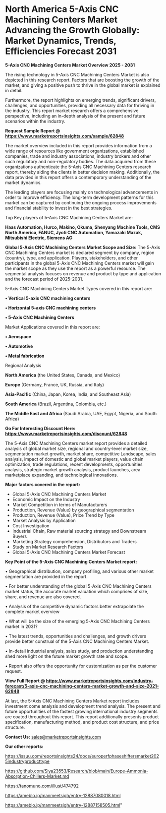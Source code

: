 # North America 5-Axis CNC Machining Centers Market Advancing the Growth Globally: Market Dynamics, Trends, Efficiencies Forecast 2031

<Strong> 5-Axis CNC Machining Centers Market Overview 2025 - 2031</strong>

The rising technology in 5-Axis CNC Machining Centers Market is also depicted in this research report. Factors that are boosting the growth of the market, and giving a positive push to thrive in the global market is explained in detail.

Furthermore, the report highlights on emerging trends, significant drivers, challenges, and opportunities, providing all necessary data for thriving in the industry. This report market research offers a comprehensive perspective, including an in-depth analysis of the present and future scenarios within the industry.

<strong>Request Sample Report @ <a href=https://www.marketreportsinsights.com/sample/62848>https://www.marketreportsinsights.com/sample/62848</a></strong>

The market overview included in this report provides information from a wide range of resources like government organizations, established companies, trade and industry associations, industry brokers and other such regulatory and non-regulatory bodies. The data acquired from these organizations authenticate the 5-Axis CNC Machining Centers research report, thereby aiding the clients in better decision making. Additionally, the data provided in this report offers a contemporary understanding of the market dynamics.

The leading players are focusing mainly on technological advancements in order to improve efficiency. The long-term development patterns for this market can be captured by continuing the ongoing process improvements and financial stability to invest in the best strategies.

Top Key players of 5-Axis CNC Machining Centers Market are:

<strong>Haas Automation, Hurco, Makino, Okuma, Shenyang Machine Tools, CMS North America, FANUC, Jyoti CNC Automation, Yamazaki Mazak, Mitsubishi Electric, Siemens AG</strong>

<strong><b>Global 5-Axis CNC Machining Centers Market Scope and Size:</b></strong>
The 5-Axis CNC Machining Centers market is declared segment by company, region (country), type, and application. Players, stakeholders, and other participants in the global 5-Axis CNC Machining Centers market will gain the market scope as they use the report as a powerful resource. The segmental analysis focuses on revenue and product by type and application and the forecast period of 2025-2031.

5-Axis CNC Machining Centers Market Types covered in this report are:

<strong>• Vertical 5-axis CNC machining centers

• Horizontal 5-axis CNC machining centers

• 5-Axis CNC Machining Centers</strong>

Market Applications covered in this report are:

<strong>• Aerospace

• Automotive

• Metal fabrication</strong> 

Regional Analysis

<strong>North America</strong> (the United States, Canada, and Mexico)

<strong>Europe</strong> (Germany, France, UK, Russia, and Italy)

<strong>Asia-Pacific</strong> (China, Japan, Korea, India, and Southeast Asia)

<strong>South America</strong> (Brazil, Argentina, Colombia, etc.)

<strong>The Middle East and Africa</strong> (Saudi Arabia, UAE, Egypt, Nigeria, and South Africa)

<strong>Go For Interesting Discount Here: <a href=https://www.marketreportsinsights.com/discount/62848>https://www.marketreportsinsights.com/discount/62848</a></strong>

The 5-Axis CNC Machining Centers market report provides a detailed analysis of global market size, regional and country-level market size, segmentation market growth, market share, competitive Landscape, sales analysis, impact of domestic and global market players, value chain optimization, trade regulations, recent developments, opportunities analysis, strategic market growth analysis, product launches, area marketplace expanding, and technological innovations.

<strong><b>Major factors covered in the report:</b></strong>
<ul>
  <li>Global 5-Axis CNC Machining Centers Market </li>
  <li>Economic Impact on the Industry</li>
  <li>Market Competition in terms of Manufacturers</li>
  <li>Production, Revenue (Value) by geographical segmentation</li>
  <li>Production, Revenue (Value), Price Trend by Type</li>
  <li>Market Analysis by Application</li>
  <li>Cost Investigation</li>
  <li>Industrial Chain, Raw material sourcing strategy and Downstream Buyers</li>
  <li>Marketing Strategy comprehension, Distributors and Traders</li>
  <li>Study on Market Research Factors</li>
  <li>Global 5-Axis CNC Machining Centers Market Forecast</li>
</ul>

<strong><b>Key Point of the 5-Axis CNC Machining Centers Market report:</b></strong>

• Geographical distribution, company profiling, and various other market segmentation are provided in the report.

• For better understanding of the global 5-Axis CNC Machining Centers market status, the accurate market valuation which comprises of size, share, and revenue are also covered.

• Analysis of the competitive dynamic factors better extrapolate the complete market overview

• What will be the size of the emerging 5-Axis CNC Machining Centers market in 2031?

• The latest trends, opportunities and challenges, and growth drivers provide better construal of the 5-Axis CNC Machining Centers Market.

• In-detail industrial analysis, sales study, and production understanding shed more light on the future market growth rate and scope.

• Report also offers the opportunity for customization as per the customer request.

<strong><b>View Full Report @ <a href=https://www.marketreportsinsights.com/industry-forecast/5-axis-cnc-machining-centers-market-growth-and-size-2021-62848>https://www.marketreportsinsights.com/industry-forecast/5-axis-cnc-machining-centers-market-growth-and-size-2021-62848</a></b></strong>


At last, the 5-Axis CNC Machining Centers Market report includes investment come analysis and development trend analysis. The present and future opportunities of the fastest growing international industry segments are coated throughout this report. This report additionally presents product specification, manufacturing method, and product cost structure, and price structure.

<strong>Contact Us:</strong>
sales@marketreportsinsights.com

<strong>Our other reports:</strong>

<a href=https://issuu.com/reportsinsights24/docs/europerfphaseshiftersmarket2025industryproducttype>https://issuu.com/reportsinsights24/docs/europerfphaseshiftersmarket2025industryproducttype</a>

<a href=https://github.com/Siya23553/Research/blob/main/Europe-Ammonia-Absorption-Chillers-Market.md>https://github.com/Siya23553/Research/blob/main/Europe-Ammonia-Absorption-Chillers-Market.md</a>

<a href=https://tanomuno.com/illust/474792>https://tanomuno.com/illust/474792</a>

<a href=https://ameblo.jp/manmeetsigh/entry-12887080018.html>https://ameblo.jp/manmeetsigh/entry-12887080018.html</a>

<a href=https://ameblo.jp/manmeetsigh/entry-12887158505.html>https://ameblo.jp/manmeetsigh/entry-12887158505.html</a>"
